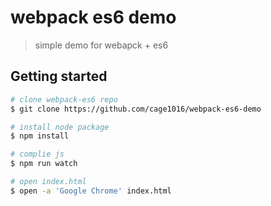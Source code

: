 # webpack es6 demo
> simple demo for webapck + es6

## Getting started

```sh
# clone webpack-es6 repo
$ git clone https://github.com/cage1016/webpack-es6-demo

# install node package
$ npm install

# complie js
$ npm run watch

# open index.html
$ open -a 'Google Chrome' index.html
```
